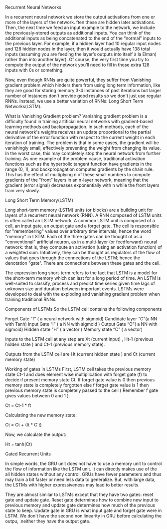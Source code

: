 Recurrent Neural Networks

In a recurrent neural network we store the output activations from one or more of the layers of the network. 
ften these are hidden later activations. 
Then, the next time we feed an input example to the network, we include the previously-stored outputs as additional inputs. 
You can think of the additional inputs as being concatenated to the end of the “normal” inputs to the previous layer. 
For example, if a hidden layer had 10 regular input nodes and 128 hidden nodes in the layer, 
then it would actually have 138 total inputs (assuming you are feeding the layer’s outputs into itself à la Elman) rather than into another layer). 
Of course, the very first time you try to compute the output of the network you’ll need to fill in those extra 128 inputs with 0s or something.

Now, even though RNNs are quite powerful, they suffer from Vanishing gradient problem which hinders them from using long term information, like they are good for storing memory 3-4 instances of past iterations but larger number of instances don't provide good results so we don't just use regular RNNs. Instead, we use a better variation of RNNs: Long Short Term Networks(LSTM).

What is Vanishing Gradient problem?
Vanishing gradient problem is a difficulty found in training artificial neural networks with gradient-based learning methods and backpropagation. In such methods, each of the neural network's weights receives an update proportional to the partial derivative of the error function with respect to the current weight in each iteration of training. The problem is that in some cases, the gradient will be vanishingly small, effectively preventing the weight from changing its value. In the worst case, this may completely stop the neural network from further training. As one example of the problem cause, traditional activation functions such as the hyperbolic tangent function have gradients in the range (0, 1), and backpropagation computes gradients by the chain rule. This has the effect of multiplying n of these small numbers to compute gradients of the "front" layers in an n-layer network, meaning that the gradient (error signal) decreases exponentially with n while the front layers train very slowly.

Long Short Term Memory(LSTM)

Long short-term memory (LSTM) units (or blocks) are a building unit for layers of a recurrent neural network (RNN). A RNN composed of LSTM units is often called an LSTM network. A common LSTM unit is composed of a cell, an input gate, an output gate and a forget gate. The cell is responsible for "remembering" values over arbitrary time intervals; hence the word "memory" in LSTM. Each of the three gates can be thought of as a "conventional" artificial neuron, as in a multi-layer (or feedforward) neural network: that is, they compute an activation (using an activation function) of a weighted sum. Intuitively, they can be thought as regulators of the flow of values that goes through the connections of the LSTM; hence the denotation "gate". There are connections between these gates and the cell.

The expression long short-term refers to the fact that LSTM is a model for the short-term memory which can last for a long period of time. An LSTM is well-suited to classify, process and predict time series given time lags of unknown size and duration between important events. LSTMs were developed to deal with the exploding and vanishing gradient problem when training traditional RNNs.



Components of LSTMs
So the LSTM cell contains the following components

Forget Gate “f” ( a neural network with sigmoid)
Candidate layer “C"(a NN with Tanh)
Input Gate “I” ( a NN with sigmoid )
Output Gate “O”( a NN with sigmoid)
Hidden state “H” ( a vector )
Memory state “C” ( a vector)

Inputs to the LSTM cell at any step are Xt (current input) , Ht-1 (previous hidden state ) and Ct-1 (previous memory state).

Outputs from the LSTM cell are Ht (current hidden state ) and Ct (current memory state)

Working of gates in LSTMs
First, LSTM cell takes the previous memory state Ct-1 and does element wise multiplication with forget gate (f) to decide if present memory state Ct. If forget gate value is 0 then previous memory state is completely forgotten else f forget gate value is 1 then previous memory state is completely passed to the cell ( Remember f gate gives values between 0 and 1 ).

Ct = Ct-1 * ft

Calculating the new memory state:

Ct = Ct + (It * C`t)

Now, we calculate the output:

Ht = tanh(Ct)



Gated Recurrent Units

In simple words, the GRU unit does not have to use a memory unit to control the flow of information like the LSTM unit. It can directly makes use of the all hidden states without any control. GRUs have fewer parameters and thus may train a bit faster or need less data to generalize. But, with large data, the LSTMs with higher expressiveness may lead to better results.

They are almost similar to LSTMs except that they have two gates: reset gate and update gate. Reset gate determines how to combine new input to previous memory and update gate determines how much of the previous state to keep. Update gate in GRU is what input gate and forget gate were in LSTM. We don't have the second non linearity in GRU before calculating the outpu, .neither they have the output gate.
